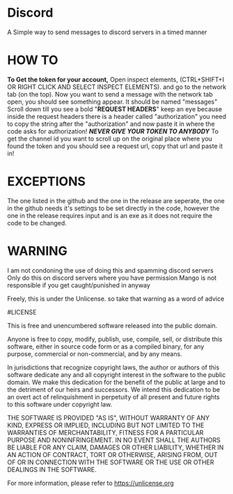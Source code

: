 # Discord
A Simple way to send messages to discord servers in a timed manner

# HOW TO
**To Get the token for your account,** Open inspect elements, (CTRL+SHIFT+I OR RIGHT CLICK AND SELECT INSPECT ELEMENTS). and go to the network tab (on the top).
Now you want to send a message with the network tab open, you should see something appear. It should be named "messages"
Scroll down till you see a bold "**REQUEST HEADERS**" keep an eye because inside the request headers there is a header called "authorization" you need to copy the string after the "authorization" 
and now paste it in where the code asks for authorization!
***NEVER GIVE YOUR TOKEN TO ANYBODY***
To get the channel id you want to scroll up on the original place where you found the token and you should see a request url, copy that url and paste it in!

# EXCEPTIONS
The one listed in the github and the one in the release are seperate, the one in the github needs it's settings to be set directly in the code, however the one in the release requires input and is an exe as it does not require the code to be changed.

# WARNING
I am not condoning the use of doing this and spamming discord servers
Only do this on discord servers where you have permission
Mango is not responsible if you get caught/punished in anyway

Freely, this is under the Unlicense.
so take that warning as a word of advice

#LICENSE

This is free and unencumbered software released into the public domain.

Anyone is free to copy, modify, publish, use, compile, sell, or
distribute this software, either in source code form or as a compiled
binary, for any purpose, commercial or non-commercial, and by any
means.

In jurisdictions that recognize copyright laws, the author or authors
of this software dedicate any and all copyright interest in the
software to the public domain. We make this dedication for the benefit
of the public at large and to the detriment of our heirs and
successors. We intend this dedication to be an overt act of
relinquishment in perpetuity of all present and future rights to this
software under copyright law.

THE SOFTWARE IS PROVIDED "AS IS", WITHOUT WARRANTY OF ANY KIND,
EXPRESS OR IMPLIED, INCLUDING BUT NOT LIMITED TO THE WARRANTIES OF
MERCHANTABILITY, FITNESS FOR A PARTICULAR PURPOSE AND NONINFRINGEMENT.
IN NO EVENT SHALL THE AUTHORS BE LIABLE FOR ANY CLAIM, DAMAGES OR
OTHER LIABILITY, WHETHER IN AN ACTION OF CONTRACT, TORT OR OTHERWISE,
ARISING FROM, OUT OF OR IN CONNECTION WITH THE SOFTWARE OR THE USE OR
OTHER DEALINGS IN THE SOFTWARE.

For more information, please refer to <https://unlicense.org>
